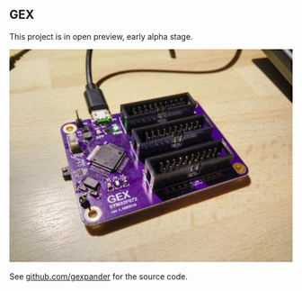 ## GEX

This project is in open preview, early alpha stage.

![photo](https://github.com/gexpander/gex-hardware/blob/master/f072-hub-r.1/photo.jpg)

See [github.com/gexpander](https://github.com/gexpander) for the source code.
